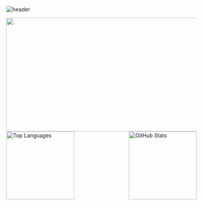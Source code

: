 ![header](https://capsule-render.vercel.app/api?color=black&type=Waving)

<a href="https://github.com/devxb/gitanimals">
<img
  src="https://render.gitanimals.org/farms/URsuyeon"
  width="600"
  height="300"
/>
</a>

<div style="display: flex; justify-content: space-between; align-items: center;">
  <img src="https://github-readme-stats.vercel.app/api/top-langs/?username=URsuyeo&theme=tokyonight&layout=compact&exclude_repo=FishyFish,docker-mastery-with-django,grid2demand,MachineLearningStatistics,MIA,PaddleOCR,dev-jeans" alt="Top Languages" height="180" />
  <img src="https://github-readme-stats.vercel.app/api?username=URsuyeon&count_private=true&show_icons=true&theme=radica" alt="GitHub Stats" height="180" />
</div>
